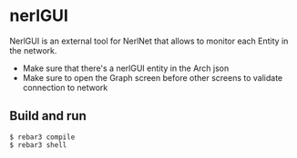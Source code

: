 nerlGUI
=====

NerlGUI is an external tool for NerlNet that allows to monitor each Entity in the network.
* Make sure that there's a nerlGUI entity in the Arch json
* Make sure to open the Graph screen before other screens to validate connection to network

Build and run
-----

    $ rebar3 compile
    $ rebar3 shell
